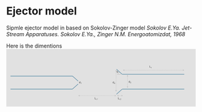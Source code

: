 # Ejector model

Sipmle ejector model in based on Sokolov-Zinger model *Sokolov E.Ya. Jet-Stream Apparatuses. Sokolov E.Ya., Zinger N.M. Energoatomizdat, 1968*

Here is the dimentions
![Ejector dimentions](ejector.png)
